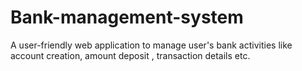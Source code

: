 # Bank-management-system
A user-friendly web application to manage user's bank activities like account creation, amount deposit , transaction details etc.
